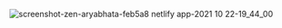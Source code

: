 ![screenshot-zen-aryabhata-feb5a8 netlify app-2021 10 22-19_44_00](https://user-images.githubusercontent.com/62516213/138476021-f13526d2-4fdd-419c-9829-f3dd7972a708.png)

